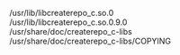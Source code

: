 /usr/lib/libcreaterepo\_c.so.0  
/usr/lib/libcreaterepo\_c.so.0.9.0  
/usr/share/doc/createrepo\_c-libs  
/usr/share/doc/createrepo\_c-libs/COPYING  
